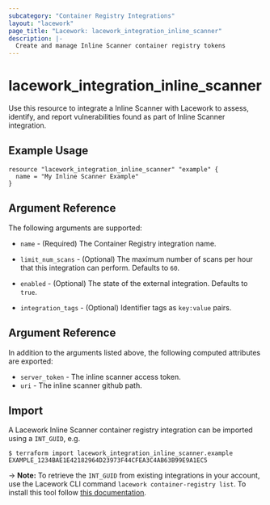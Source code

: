 ```yaml
---
subcategory: "Container Registry Integrations"
layout: "lacework"
page_title: "Lacework: lacework_integration_inline_scanner"
description: |-
  Create and manage Inline Scanner container registry tokens
---
```


# lacework\_integration\_inline\_scanner

Use this resource to integrate a Inline Scanner with Lacework to assess, identify,
and report vulnerabilities found as part of Inline Scanner integration.

## Example Usage

```hcl
resource "lacework_integration_inline_scanner" "example" {
  name = "My Inline Scanner Example" 
}
```

## Argument Reference

The following arguments are supported:

* `name` - (Required) The Container Registry integration name.

* `limit_num_scans` - (Optional) The maximum number of scans per hour that this integration can perform. Defaults to `60`.
* `enabled` - (Optional) The state of the external integration. Defaults to `true`.
* `integration_tags` - (Optional) Identifier tags as `key:value` pairs.

## Argument Reference

In addition to the arguments listed above, the following computed attributes are exported:

* `server_token` - The inline scanner access token.
* `uri` - The inline scanner github path.

## Import

A Lacework Inline Scanner container registry integration can be imported using a `INT_GUID`, e.g.

```
$ terraform import lacework_integration_inline_scanner.example EXAMPLE_1234BAE1E42182964D23973F44CFEA3C4AB63B99E9A1EC5
```
-> **Note:** To retrieve the `INT_GUID` from existing integrations in your account, use the
	Lacework CLI command `lacework container-registry list`. To install this tool follow
	[this documentation](https://docs.lacework.com/cli/).
